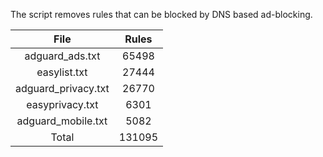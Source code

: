 The script removes rules that can be blocked by DNS based ad-blocking.


| File | Rules |
|:----:|:-----:|
| adguard_ads.txt | 65498 |
| easylist.txt | 27444 |
| adguard_privacy.txt | 26770 |
| easyprivacy.txt | 6301 |
| adguard_mobile.txt | 5082 |
| Total | 131095 |
